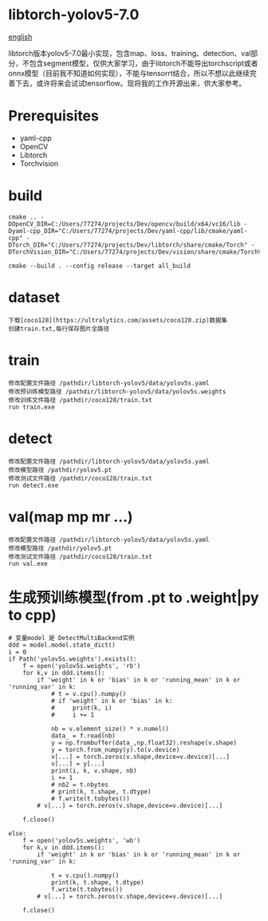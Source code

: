 # libtorch-yolov5-7.0
[english](README.md)

libtorch版本yolov5-7.0最小实现，包含map、loss、training、detection、val部分，不包含segment模型，仅供大家学习，由于libtorch不能导出torchscript或者onnx模型（目前我不知道如何实现），不能与tensorrt结合，所以不想以此继续完善下去，或许将来会试试tensorflow。现将我的工作开源出来，供大家参考。

# Prerequisites
- yaml-cpp
- OpenCV
- Libtorch
- Torchvision

# build
```
cmake .. -DOpenCV_DIR=C:/Users/77274/projects/Dev/opencv/build/x64/vc16/lib -Dyaml-cpp_DIR="C:/Users/77274/projects/Dev/yaml-cpp/lib/cmake/yaml-cpp" -DTorch_DIR="C:/Users/77274/projects/Dev/libtorch/share/cmake/Torch" -DTorchVision_DIR="C:/Users/77274/projects/Dev/vision/share/cmake/TorchVision"

cmake --build . --config release --target all_build
```

# dataset
```
下载[coco128](https://ultralytics.com/assets/coco128.zip)数据集 
创建train.txt,每行保存图片全路径
``` 
# train
```
修改配置文件路径 /pathdir/libtorch-yolov5/data/yolov5s.yaml
修改预训练模型路径 /pathdir/libtorch-yolov5/data/yolov5s.weights
修改训练文件路径 /pathdir/coco128/train.txt
run train.exe
```

# detect 
```
修改配置文件路径 /pathdir/libtorch-yolov5/data/yolov5s.yaml
修改模型路径 /pathdir/yolov5.pt
修改测试文件路径 /pathdir/coco128/train.txt
run detect.exe
```
# val(map mp mr ...)
```
修改配置文件路径 /pathdir/libtorch-yolov5/data/yolov5s.yaml
修改模型路径 /pathdir/yolov5.pt
修改测试文件路径 /pathdir/coco128/train.txt
run val.exe
```

# 生成预训练模型(from .pt to .weight|py to cpp)
```
# 变量model 是 DetectMultiBackend实例
ddd = model.model.state_dict()
i = 0
if Path('yolov5s.weights').exists():
    f = open('yolov5s.weights', 'rb')
    for k,v in ddd.items():
        if 'weight' in k or 'bias' in k or 'running_mean' in k or 'running_var' in k:
            # t = v.cpu().numpy()
            # if 'weight' in k or 'bias' in k:
            #     print(k, i)
            #     i += 1
            
            nb = v.element_size() * v.numel()
            data_ = f.read(nb)
            y = np.frombuffer(data_,np.float32).reshape(v.shape)
            y = torch.from_numpy(y).to(v.device)
            v[...] = torch.zeros(v.shape,device=v.device)[...]
            v[...] = y[...]
            print(i, k, v.shape, nb)
            i += 1
            # nb2 = t.nbytes 
            # print(k, t.shape, t.dtype)
            # f.write(t.tobytes())
        # v[...] = torch.zeros(v.shape,device=v.device)[...]

    f.close()

else:
    f = open('yolov5s.weights', 'wb')
    for k,v in ddd.items():
        if 'weight' in k or 'bias' in k or 'running_mean' in k or 'running_var' in k:
            
            t = v.cpu().numpy()
            print(k, t.shape, t.dtype)
            f.write(t.tobytes())
        # v[...] = torch.zeros(v.shape,device=v.device)[...]

    f.close()
```
